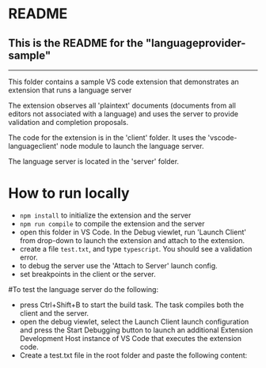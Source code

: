 # README
## This is the README for the "languageprovider-sample" 
-------------------

This folder contains a sample VS code extension that demonstrates an extension that runs a language server

The extension observes all 'plaintext' documents (documents from all editors not associated with a language)
and uses the server to provide validation and completion proposals.

The code for the extension is in the 'client' folder. It uses the 'vscode-languageclient' node module to launch the language server.

The language server is located in the 'server' folder.

# How to run locally
* `npm install` to initialize the extension and the server
* `npm run compile` to compile the extension and the server
* open this folder in VS Code. In the Debug viewlet, run 'Launch Client' from drop-down to launch the extension and attach to the extension.
* create a file `test.txt`, and type `typescript`. You should see a validation error.
* to debug the server use the 'Attach to Server' launch config.
* set breakpoints in the client or the server.

#To test the language server do the following:

* press Ctrl+Shift+B to start the build task. The task compiles both the client and the server.
* open the debug viewlet, select the Launch Client launch configuration and press the Start Debugging button to launch an additional Extension Development Host instance of VS Code that executes the extension code.
* Create a test.txt file in the root folder and paste the following content: